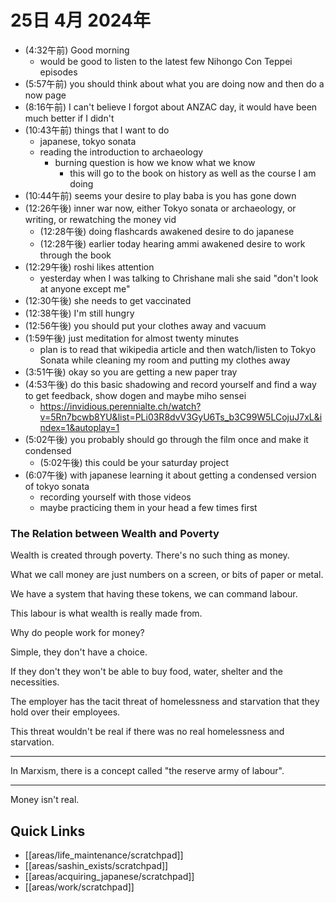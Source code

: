 # 25日 4月 2024年
- (4:32午前) Good morning
  - would be good to listen to the latest few Nihongo Con Teppei episodes
- (5:57午前) you should think about what you are doing now and then do a now page
- (8:16午前) I can't believe I forgot about ANZAC day, it would have been much better if I didn't
- (10:43午前) things that I want to do
  - japanese, tokyo sonata
  - reading the introduction to archaeology
    - burning question is how we know what we know
      - this will go to the book on history as well as the course I am doing
- (10:44午前) seems your desire to play baba is you has gone down
- (12:26午後) inner war now, either Tokyo sonata or archaeology, or writing, or rewatching the money vid
  - (12:28午後) doing flashcards awakened desire to do japanese
  - (12:28午後) earlier today hearing ammi awakened desire to work through the book
- (12:29午後) roshi likes attention
  - yesterday when I was talking to Chrishane mali she said "don't look at anyone except me"
- (12:30午後) she needs to get vaccinated
- (12:38午後) I'm still hungry
- (12:56午後) you should put your clothes away and vacuum
- (1:59午後) just meditation for almost twenty minutes
  - plan is to read that wikipedia article and then watch/listen to Tokyo Sonata while cleaning my room and putting my clothes away
- (3:51午後) okay so you are getting a new paper tray
- (4:53午後) do this basic shadowing and record yourself and find a way to get feedback, show dogen and maybe miho sensei
  - https://invidious.perennialte.ch/watch?v=5Rn7bcwb8YU&list=PLi03R8dvV3GyU6Ts_b3C99W5LCojuJ7xL&index=1&autoplay=1
- (5:02午後) you probably should go through the film once and make it condensed
  - (5:02午後) this could be your saturday project
- (6:07午後) with japanese learning it about getting a condensed version of tokyo sonata
  - recording yourself with those videos
  - maybe practicing them in your head a few times first












### The Relation between Wealth and Poverty
Wealth is created through poverty. There's no such thing as money. 

What we call money are just numbers on a screen, or bits of paper or metal.

We have a system that having these tokens, we can command labour.

This labour is what wealth is really made from.

Why do people work for money?

Simple, they don't have a choice.

If they don't they won't be able to buy food, water, shelter and the necessities.

The employer has the tacit threat of homelessness and starvation that they hold over their employees.

This threat wouldn't be real if there was no real homelessness and starvation.

---

In Marxism, there is a concept called "the reserve army of labour".

---

Money isn't real.



 



## Quick Links
- [[areas/life_maintenance/scratchpad]]
- [[areas/sashin_exists/scratchpad]]
- [[areas/acquiring_japanese/scratchpad]]
- [[areas/work/scratchpad]]
